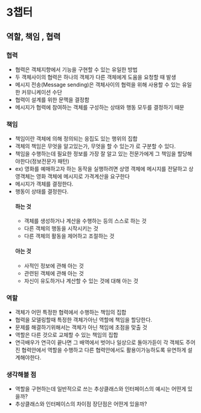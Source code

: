 # 3챕터
## 역할, 책임 , 협력

### 협력
- 협력은 객체지향에서 기능을 구현할 수 있는 유일한 방법
- 두 객체사이의 협력은 하나의 객체가 다른 객체에게 도움을 요청할 때 발생
- 메시지 전송(Message sending)은 객체사이의 협력을 위해 사용할 수 있는 유일한 커뮤니케이션 수단
- 협력이 설계를 위한 문맥을 결정함
- 메시지가 협력에 참여하는 객체를 구성하는 상태와 행동 모두를 결정하기 때문

### 책임
- 책임이란 객체에 의해 정의되는 응집도 있는 행위의 집합
- 객체의 책임은 무엇을 알고있는가, 무엇을 할 수 있는가 로 구분할 수 있다. 
- 책임을 수행하는데 필요한 정보를 가장 잘 알고 있는 전문가에게 그 책임을 할당해야한다(정보전문가 패턴)
- ex) 영화를 예매하고자 하는 동작을 실행하려면 상영 객체에 메시지를 전달하고 상영객체는 영화 객체에 메시지로 가격계산을 요구한다
- 메시지가 객체를 결정한다.
- 행동이 상태를 결정한다.
    #### 하는 것
  - 객체를 생성하거나 계산을 수행하는 등의 스스로 하는 것
  - 다른 객체의 행동을 시작시키는 것
  - 다른 객체의 활동을 제어하고 조절하는 것
  #### 아는 것
  - 사적인 정보에 관해 아는 것
  - 관련된 객체에 관해 아는 것
  - 자신이 유도하거나 계산할 수 있는 것에 대해 아는 것

### 역할
- 객체가 어떤 특정한 협력에서 수행하는 책임의 집합
- 협력을 모델링할때 특정한 객체가아닌 역할에 책임을 할당한다.
- 문제를 해결하기위해서는 객체가 아닌 책임에 초점을 맞출 것
- 역할은 다른 것으로 교체할 수 있는 책임의 집합
- 연극배우가 연극이 끝나면 그 배역에서 벗어나 일상으로 돌아가듣이 각 객체도 주어진 협력안에서 역할을 수행하고 다른 협력안에서도 활용이가능하도록 유연하게 설계해야한다.


### 생각해볼 점
- 역할을 구현하는데 일반적으로 쓰는 추상클래스와 인터페이스의 예시는 어떤게 있을까?
- 추상클래스와 인터페이스의 차이점 장단점은 어떤게 있을까?



